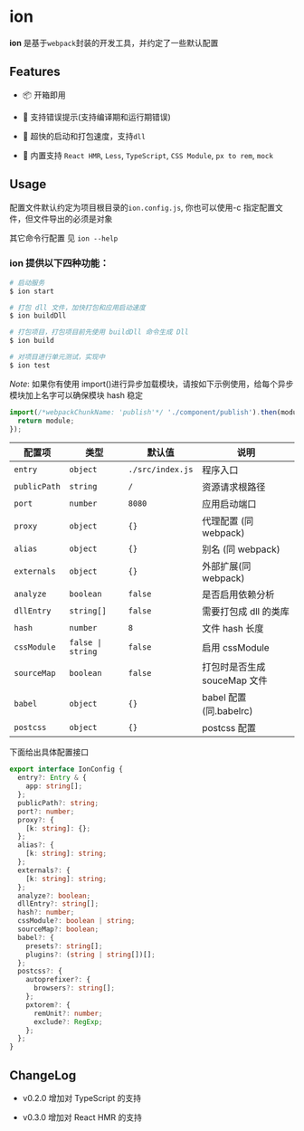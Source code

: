 # ion

**ion** 是基于`webpack`封装的开发工具，并约定了一些默认配置

## Features

- 📦 开箱即用

- 🐛 支持错误提示(支持编译期和运行期错误)

- 🚀 超快的启动和打包速度，支持`dll`

- 📌 内置支持 `React HMR`, `Less`, `TypeScript`, `CSS Module`, `px to rem`, `mock`

## Usage

配置文件默认约定为项目根目录的`ion.config.js`, 你也可以使用-c 指定配置文件，但文件导出的必须是对象

其它命令行配置 见 `ion --help`

### ion 提供以下四种功能：

```bash
# 启动服务
$ ion start

# 打包 dll 文件，加快打包和应用启动速度
$ ion buildDll

# 打包项目，打包项目前先使用 buildDll 命令生成 Dll
$ ion build

# 对项目进行单元测试，实现中
$ ion test
```

_Note_: 如果你有使用 import()进行异步加载模块，请按如下示例使用，给每个异步模块加上名字可以确保模块 hash 稳定

```js
import(/*webpackChunkName: 'publish'*/ './component/publish').then(module => {
  return module;
});
```

| 配置项       | 类型              | 默认值           | 说明                         |
| ------------ | ----------------- | ---------------- | ---------------------------- |
| `entry`      | `object`          | `./src/index.js` | 程序入口                     |
| `publicPath` | `string`          | `/`              | 资源请求根路径               |
| `port`       | `number`          | `8080`           | 应用启动端口                 |
| `proxy`      | `object`          | `{}`             | 代理配置 (同 webpack)        |
| `alias`      | `object`          | `{}`             | 别名 (同 webpack)            |
| `externals`  | `object`          | `{}`             | 外部扩展(同 webpack)         |
| `analyze`    | `boolean`         | `false`          | 是否启用依赖分析             |
| `dllEntry`   | `string[]`        | `false`          | 需要打包成 dll 的类库        |
| `hash`       | `number`          | `8`              | 文件 hash 长度               |
| `cssModule`  | `false \| string` | `false`          | 启用 cssModule               |
| `sourceMap`  | `boolean`         | `false`          | 打包时是否生成 souceMap 文件 |
| `babel`      | `object`          | `{}`             | babel 配置 (同.babelrc)      |
| `postcss`    | `object`          | `{}`             | postcss 配置                 |

下面给出具体配置接口

```ts
export interface IonConfig {
  entry?: Entry & {
    app: string[];
  };
  publicPath?: string;
  port?: number;
  proxy?: {
    [k: string]: {};
  };
  alias?: {
    [k: string]: string;
  };
  externals?: {
    [k: string]: string;
  };
  analyze?: boolean;
  dllEntry?: string[];
  hash?: number;
  cssModule?: boolean | string;
  sourceMap?: boolean;
  babel?: {
    presets?: string[];
    plugins?: (string | string[])[];
  };
  postcss?: {
    autoprefixer?: {
      browsers?: string[];
    };
    pxtorem?: {
      remUnit?: number;
      exclude?: RegExp;
    };
  };
}
```

## ChangeLog

- v0.2.0 增加对 TypeScript 的支持

- v0.3.0 增加对 React HMR 的支持
